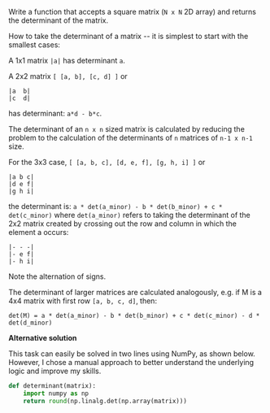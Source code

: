 Write a function that accepts a square matrix (`N x N` 2D array) and returns the determinant of the matrix.

How to take the determinant of a matrix -- it is simplest to start with the smallest cases:

A 1x1 matrix `|a|` has determinant `a`.

A 2x2 matrix `[ [a, b], [c, d] ]` or

```
|a  b|
|c  d|
```

has determinant: `a*d - b*c`.

The determinant of an `n x n` sized matrix is calculated by reducing the problem to the calculation of the determinants of `n` matrices of `n-1 x n-1` size.

For the 3x3 case, `[ [a, b, c], [d, e, f], [g, h, i] ]` or

```
|a b c|  
|d e f|  
|g h i|  
```

the determinant is: `a * det(a_minor) - b * det(b_minor) + c * det(c_minor)` where `det(a_minor)` refers to taking the determinant of the 2x2 matrix created by crossing out the row and column in which the element a occurs:

```
|- - -|
|- e f|
|- h i|  
```

Note the alternation of signs.

The determinant of larger matrices are calculated analogously, e.g. if M is a 4x4 matrix with first row `[a, b, c, d]`, then:

`det(M) = a * det(a_minor) - b * det(b_minor) + c * det(c_minor) - d * det(d_minor)`

**Alternative solution**

This task can easily be solved in two lines using NumPy, as shown below. However, I chose a manual approach to better understand the underlying logic and improve my skills.

```python
def determinant(matrix):
    import numpy as np
    return round(np.linalg.det(np.array(matrix)))
```